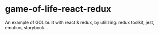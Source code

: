 # game-of-life-react-redux
An example of GOL built with react &amp; redux, by utilizing: redux toolkit, jest, emotion, storybook...
